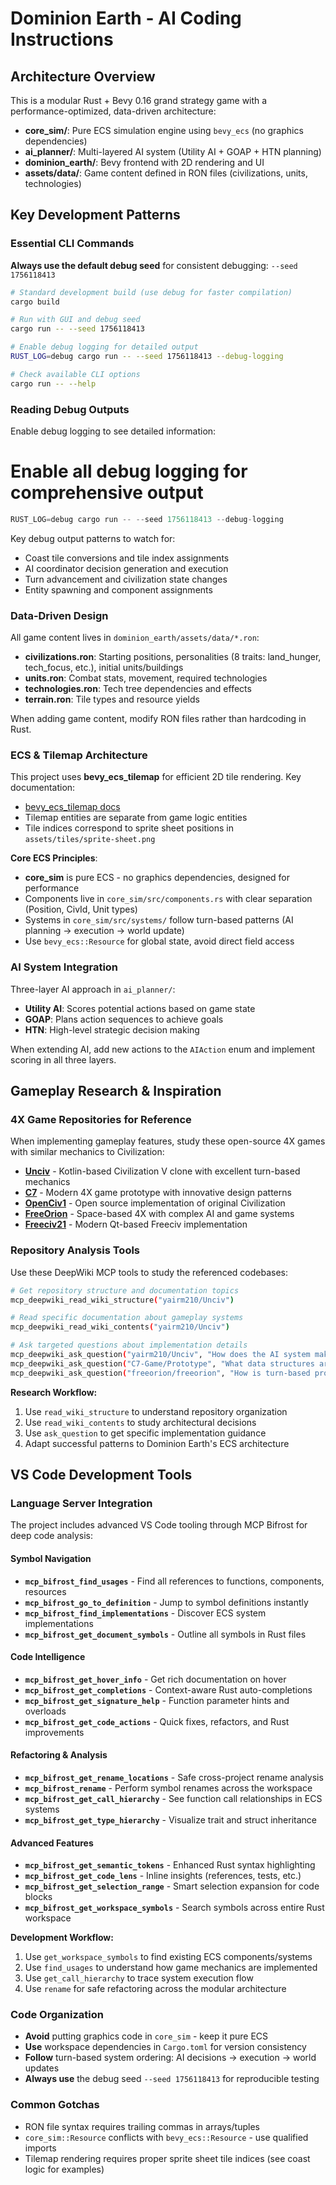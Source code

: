 # Dominion Earth - AI Coding Instructions

## Architecture Overview

This is a modular Rust + Bevy 0.16 grand strategy game with a performance-optimized, data-driven architecture:

- **core_sim/**: Pure ECS simulation engine using `bevy_ecs` (no graphics dependencies)
- **ai_planner/**: Multi-layered AI system (Utility AI + GOAP + HTN planning)
- **dominion_earth/**: Bevy frontend with 2D rendering and UI
- **assets/data/**: Game content defined in RON files (civilizations, units, technologies)

## Key Development Patterns

### Essential CLI Commands

**Always use the default debug seed** for consistent debugging: `--seed 1756118413`

```bash
# Standard development build (use debug for faster compilation)
cargo build

# Run with GUI and debug seed
cargo run -- --seed 1756118413

# Enable debug logging for detailed output
RUST_LOG=debug cargo run -- --seed 1756118413 --debug-logging

# Check available CLI options
cargo run -- --help
```

### Reading Debug Outputs

Enable debug logging to see detailed information:

# Enable all debug logging for comprehensive output

```RUST
RUST_LOG=debug cargo run -- --seed 1756118413 --debug-logging
```

Key debug output patterns to watch for:

- Coast tile conversions and tile index assignments
- AI coordinator decision generation and execution
- Turn advancement and civilization state changes
- Entity spawning and component assignments

### Data-Driven Design

All game content lives in `dominion_earth/assets/data/*.ron`:

- **civilizations.ron**: Starting positions, personalities (8 traits: land_hunger, tech_focus, etc.), initial units/buildings
- **units.ron**: Combat stats, movement, required technologies
- **technologies.ron**: Tech tree dependencies and effects
- **terrain.ron**: Tile types and resource yields

When adding game content, modify RON files rather than hardcoding in Rust.

### ECS & Tilemap Architecture

This project uses **bevy_ecs_tilemap** for efficient 2D tile rendering. Key documentation:

- [bevy_ecs_tilemap docs](https://docs.rs/bevy_ecs_tilemap/latest/bevy_ecs_tilemap/)
- Tilemap entities are separate from game logic entities
- Tile indices correspond to sprite sheet positions in `assets/tiles/sprite-sheet.png`

**Core ECS Principles**:

- **core_sim** is pure ECS - no graphics dependencies, designed for performance
- Components live in `core_sim/src/components.rs` with clear separation (Position, CivId, Unit types)
- Systems in `core_sim/src/systems/` follow turn-based patterns (AI planning → execution → world update)
- Use `bevy_ecs::Resource` for global state, avoid direct field access

### AI System Integration

Three-layer AI approach in `ai_planner/`:

- **Utility AI**: Scores potential actions based on game state
- **GOAP**: Plans action sequences to achieve goals
- **HTN**: High-level strategic decision making

When extending AI, add new actions to the `AIAction` enum and implement scoring in all three layers.

## Gameplay Research & Inspiration

### 4X Game Repositories for Reference

When implementing gameplay features, study these open-source 4X games with similar mechanics to Civilization:

- **[Unciv](https://github.com/yairm210/Unciv)** - Kotlin-based Civilization V clone with excellent turn-based mechanics
- **[C7](https://github.com/C7-Game/Prototype)** - Modern 4X game prototype with innovative design patterns
- **[OpenCiv1](https://github.com/rajko-horvat/OpenCiv1)** - Open source implementation of original Civilization
- **[FreeOrion](https://github.com/freeorion/freeorion)** - Space-based 4X with complex AI and game systems
- **[Freeciv21](https://github.com/longturn/freeciv21)** - Modern Qt-based Freeciv implementation

### Repository Analysis Tools

Use these DeepWiki MCP tools to study the referenced codebases:

```bash
# Get repository structure and documentation topics
mcp_deepwiki_read_wiki_structure("yairm210/Unciv")

# Read specific documentation about gameplay systems
mcp_deepwiki_read_wiki_contents("yairm210/Unciv")

# Ask targeted questions about implementation details
mcp_deepwiki_ask_question("yairm210/Unciv", "How does the AI system make tactical combat decisions?")
mcp_deepwiki_ask_question("C7-Game/Prototype", "What data structures are used for tile-based world representation?")
mcp_deepwiki_ask_question("freeorion/freeorion", "How is turn-based progression implemented with multiple players?")
```

**Research Workflow:**

1. Use `read_wiki_structure` to understand repository organization
2. Use `read_wiki_contents` to study architectural decisions
3. Use `ask_question` to get specific implementation guidance
4. Adapt successful patterns to Dominion Earth's ECS architecture

## VS Code Development Tools

### Language Server Integration

The project includes advanced VS Code tooling through MCP Bifrost for deep code analysis:

#### Symbol Navigation

- **`mcp_bifrost_find_usages`** - Find all references to functions, components, resources
- **`mcp_bifrost_go_to_definition`** - Jump to symbol definitions instantly
- **`mcp_bifrost_find_implementations`** - Discover ECS system implementations
- **`mcp_bifrost_get_document_symbols`** - Outline all symbols in Rust files

#### Code Intelligence

- **`mcp_bifrost_get_hover_info`** - Get rich documentation on hover
- **`mcp_bifrost_get_completions`** - Context-aware Rust auto-completions
- **`mcp_bifrost_get_signature_help`** - Function parameter hints and overloads
- **`mcp_bifrost_get_code_actions`** - Quick fixes, refactors, and Rust improvements

#### Refactoring & Analysis

- **`mcp_bifrost_get_rename_locations`** - Safe cross-project rename analysis
- **`mcp_bifrost_rename`** - Perform symbol renames across the workspace
- **`mcp_bifrost_get_call_hierarchy`** - See function call relationships in ECS systems
- **`mcp_bifrost_get_type_hierarchy`** - Visualize trait and struct inheritance

#### Advanced Features

- **`mcp_bifrost_get_semantic_tokens`** - Enhanced Rust syntax highlighting
- **`mcp_bifrost_get_code_lens`** - Inline insights (references, tests, etc.)
- **`mcp_bifrost_get_selection_range`** - Smart selection expansion for code blocks
- **`mcp_bifrost_get_workspace_symbols`** - Search symbols across entire Rust workspace

**Development Workflow:**

1. Use `get_workspace_symbols` to find existing ECS components/systems
2. Use `find_usages` to understand how game mechanics are implemented
3. Use `get_call_hierarchy` to trace system execution flow
4. Use `rename` for safe refactoring across the modular architecture

### Code Organization

- **Avoid** putting graphics code in `core_sim` - keep it pure ECS
- **Use** workspace dependencies in `Cargo.toml` for version consistency
- **Follow** turn-based system ordering: AI decisions → execution → world updates
- **Always use** the debug seed `--seed 1756118413` for reproducible testing

### Common Gotchas

- RON file syntax requires trailing commas in arrays/tuples
- `core_sim::Resource` conflicts with `bevy_ecs::Resource` - use qualified imports
- Tilemap rendering requires proper sprite sheet tile indices (see coast logic for examples)
